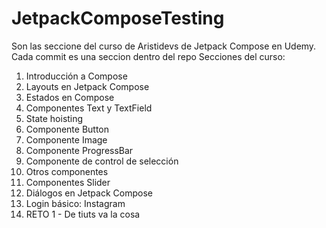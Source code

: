 # JetpackComposeTesting
Son las seccione del curso de Aristidevs de Jetpack Compose en Udemy. Cada commit es una seccion dentro del repo
Secciones del curso: 
1. Introducción a Compose
2. Layouts en Jetpack Compose
3. Estados en Compose
4. Componentes Text y TextField
5. State hoisting
6. Componente Button
7. Componente Image
8. Componente ProgressBar
9. Componente de control de selección
10. Otros componentes
11. Componentes Slider
12. Diálogos en Jetpack Compose
13. Login básico: Instagram
14. RETO 1 - De tiuts va la cosa
